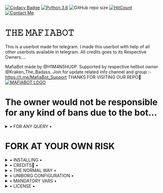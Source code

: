 [![Codacy Badge](https://api.codacy.com/project/badge/Grade/f7c51539e67b483bb8d7749acca51d3a)](https://app.codacy.com/gh/H1M4N5HU0P/MAFIA-BOT/dashboard)
[![Python 3.6](https://img.shields.io/badge/Python-3.6%20or%20newer-blue.svg)](https://www.python.org/downloads/release/python-360/)
![GitHub repo size](https://img.shields.io/github/repo-size/deepaiims/BeessttMaffiaopsss)
[![HitCount](http://hits.dwyl.com/MafiaBotOP/MafiaBotOP.svg)](http://hits.dwyl.com/MafiaBotOP/MafiaBotOP)
[![Contact Me](https://img.shields.io/badge/Telegram-Contact%20Me-informational)](https://t.me/H1M4N5HU0P)



# 𝚃𝙷𝙴 𝙼𝙰𝙵𝙸𝙰𝙱𝙾𝚃
This is a userbot made for telegram. I made this userbot with help of all other userbots available in telegram. All credits goes to its Respective Owners....

MafiaBot made by @H1M4N5HU0P. Supported by respective hellbot owner @Kraken_The_Badass. Join for update related info channel and group :- https://t.me/MafiaBot_Support THANKS FOR VISITING OUR REPO💖
[![MAFIABOT LOGO](https://telegra.ph/file/75229ba894ef780332815.jpg)](https://t.me/MafiaBot_Support)


# The owner would not be responsible for any kind of bans due to the bot...


<details>

  <summary> • FOR ANY QUERY • </summary>
<h2 align="center"> <a href="https://t.me/MafiaBot_Support">☢️JOIN MAFIABOT SUPPORT☢️</a></h2>

</details>


# FORK AT YOUR OWN RISK

<details>

  <summary> • INSTALLING • </summary>

### The Easy Way

<h4>⚜️ DEPLOY TO HEROKU ⚜️</h4>

<p align="left"><a href="https://heroku.com/deploy?template=https://github.com/tgcutie/BeessttMaffiaopsss"> <img src="https://img.shields.io/badge/Deploy%20To%20Heroku-blueviolet?style=for-the-badge&logo=heroku" width="200"/></a></p>



</details>

<details>

  <summary> • CREDITS👀 • </summary>
<h2 align="center"> <a href="https://github.com/HellBoy-OP/HellBot">💥 HELLBOT 💥</a></h2>
 One and only. Others with some misfuntioning brain stay out from this SUPER POWERFULL BOT😏

</details>

<details>

  <summary> • THE NORMAL WAY • </summary>

Simply clone the repository and run the main file:
```sh
git clone https://github.com/H1M4N5HU0P/MAFIA-USERBOT.git
cd MAFIA-USERBOT
virtualenv -p /usr/bin/python3 venv
. ./venv/bin/activate
pip install -r requirements.txt
# <Create local_config.py with variables as given below>
python3 -m userbot
```

An example `local_config.py` file could be:

**Not All of the variables are mandatory**

__The Userbot should work by setting only the first two variables__

```python3
from heroku_config import Var

class Development(Var):
  APP_ID = 6
  API_HASH = "eb06d4abfb49dc3eeb1aeb98ae0f581e"
```

</details>

<details>

  <summary> • UNIBORG CONFIGURATION • </summary>

The UniBorg Config is situated in `userbot/uniborgConfig.py`.

**Heroku Configuration**
Simply just leave the Config as it is.

**Local Configuration**
Fortunately there are no Mandatory vars for the UniBorg Support Config.

</details>

<details>

  <summary> • MANDATORY VARS • </summary>

- Only two of the environment variables are mandatory.
- This is because of `telethon.errors.rpc_error_list.ApiIdPublishedFloodError`
    - `APP_ID`:   You can get this value from https://my.telegram.org
    - `API_HASH`:   You can get this value from https://my.telegram.org
- The userbot will not work without setting the mandatory vars.


</details>

<details>

  <summary> • LICENSE • </summary>

![](https://www.gnu.org/graphics/gplv3-or-later.png)

Copyright (C) 2021 H1M4N5HU0P

Poject [MAFIABOT](https://github.com/MafiaBotOP/MafiaBotOP) is free software: you can redistribute it and/or modify

it under the terms of the GNU General Public License as published by

the Free Software Foundation, either version 3 of the License, or

(at your option) any later version.

This program is distributed in the hope that it will be useful,

but WITHOUT ANY WARRANTY; without even the implied warranty of

MERCHANTABILITY or FITNESS FOR A PARTICULAR PURPOSE.  See the

GNU General Public License for more details.

You should have received a copy of the GNU General Public License

along with this program. If not, see <https://www.gnu.org/licenses/>.

</details>
